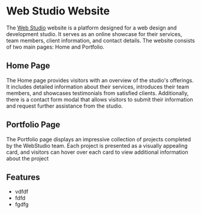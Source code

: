 # Web Studio Website
The [Web Studio](https://alekhandro24.github.io/webstudio/) website is a platform designed for a web design and development studio. It serves as an online showcase for their services, team members, client information, and contact details. The website consists of two main pages: Home and Portfolio.

## Home Page
The Home page provides visitors with an overview of the studio's offerings. It includes detailed information about their services, introduces their team members, and showcases testimonials from satisfied clients. Additionally, there is a contact form modal that allows visitors to submit their information and request further assistance from the studio.

## Portfolio Page
The Portfolio page displays an impressive collection of projects completed by the WebStudio team. Each project is presented as a visually appealing card, and visitors can hover over each card to view additional information about the project

## Features
* vdfdf
* fdfd
* fgdfg

